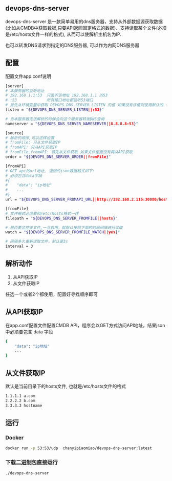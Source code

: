 ## devops-dns-server

devops-dns-server 是一款简单易用的dns服务器，支持从外部数据源获取数据(比如从CMDB中获取数据,只要API返回固定格式的数据)、支持读取某个文件(必须是/etc/hosts文件一样的格式), 从而可以使解析主机名为IP.

也可以转发DNS请求到指定的DNS服务器, 可以作为内网DNS服务器

## 配置

配置文件app.conf说明

```sh
[server]
# 本服务器的监听地址
# 192.168.1.1:53  只监听该地址 192.168.1.1 的53
# :53             所有接口地址都监听53端口
# 首先从环境变量中获取 DEVOPS_DNS_SERVER_LISTEN 的值 如果没有该值则使用默认的 :53
listen = "${DEVOPS_DNS_SERVER_LISTEN||:53}"

# 当本服务器无法解析的时候会向这个服务器转发DNS查询
nameserver = "${DEVOPS_DNS_SERVER_NAMESERVER||8.8.8.8:53}"

[source]
# 解析的顺序,可以这样设置
# fromFile: 只从文件获取IP
# fromAPI: 只从API获取IP
# fromFile,fromAPI: 首先从文件获取 如果文件里面没有再从API获取
order = "${DEVOPS_DNS_SERVER_ORDER||fromFile}"

[fromAPI]
# GET api的url地址, 返回的json数据格式如下:
# 必须包含data字段
#{
#    "data": "ip地址"
#    ...
#}
url = "${DEVOPS_DNS_SERVER_FROMAPI_URL||http://192.168.2.116:30080/host/findIPByName?TOKEN=vZQKuspMoUdxDVe}"

[fromFile]
# 文件格式必须要和/etc/hosts格式一样
filepath = "${DEVOPS_DNS_SERVER_FROMFILE||hosts}"

# 是否要监控该文件,一旦启用，就默认按照下面的时间间隔进行读取
watch = "${DEVOPS_DNS_SERVER_FROMFILE_WATCH||yes}"

# 间隔多久重新读取文件，默认是3s
interval = 3
```

## 解析动作

1. 从API获取IP
2. 从文件获取IP

任选一个或者2个都使用，配置好寻找顺序即可

## 从API获取IP

在app.conf配置文件配置CMDB API，程序会以GET方式访问API地址，结果json中必须要包含 data 字段

```bash
{
    "data": "ip地址"
    ...
}
```

## 从文件获取IP


默认是当前目录下的hosts文件, 也就是/etc/hosts文件的格式

```bash
1.1.1.1 a.com
2.2.2.2 b.com
3.3.3.3 hostname
```

## 运行

### Docker

```sh
docker run -p 53:53/udp  chanyipiaomiao/devops-dns-server:latest
```

### 下载[二进制](https://github.com/chanyipiaomiao/devops-dns-server/releases)包直接运行

```bash
./devops-dns-server
```
